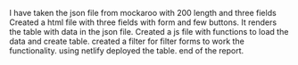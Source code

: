 I have taken the json file from mockaroo with 200 length and three fields
Created a html file with three fields with form and few buttons. It renders the table with data in the json file.
Created a js file with functions to load the data and create table.
created a filter for filter forms to work the functionality.
using netlify deployed the table.
end of the report.